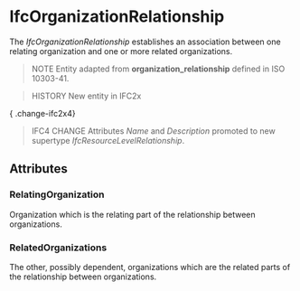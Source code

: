 # IfcOrganizationRelationship

The _IfcOrganizationRelationship_ establishes an association between one relating organization and one or more related organizations.

> NOTE  Entity adapted from **organization_relationship** defined in ISO 10303-41.

> HISTORY  New entity in IFC2x

{ .change-ifc2x4}
> IFC4 CHANGE  Attributes _Name_ and _Description_ promoted to new supertype _IfcResourceLevelRelationship_.

## Attributes

### RelatingOrganization
Organization which is the relating part of the relationship between organizations.

### RelatedOrganizations
The other, possibly dependent, organizations which are the related parts of the relationship between organizations.

